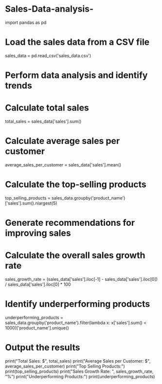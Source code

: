 # Sales-Data-analysis-
import pandas as pd

# Load the sales data from a CSV file
sales_data = pd.read_csv('sales_data.csv')

# Perform data analysis and identify trends

# Calculate total sales
total_sales = sales_data['sales'].sum()

# Calculate average sales per customer
average_sales_per_customer = sales_data['sales'].mean()

# Calculate the top-selling products
top_selling_products = sales_data.groupby('product_name')['sales'].sum().nlargest(5)

# Generate recommendations for improving sales

# Calculate the overall sales growth rate
sales_growth_rate = (sales_data['sales'].iloc[-1] - sales_data['sales'].iloc[0]) / sales_data['sales'].iloc[0] * 100

# Identify underperforming products
underperforming_products = sales_data.groupby('product_name').filter(lambda x: x['sales'].sum() < 1000)['product_name'].unique()

# Output the results

print("Total Sales: $", total_sales)
print("Average Sales per Customer: $", average_sales_per_customer)
print("Top Selling Products:")
print(top_selling_products)
print("Sales Growth Rate: ", sales_growth_rate, "%")
print("Underperforming Products:")
print(underperforming_products)
